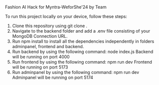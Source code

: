 Fashion AI Hack for Myntra-WeforShe'24 by Team </CodeZen>

To run this project locally on your device, follow these steps:
1. Clone this repository using git clone <link>.
2. Navigate to the backend folder and add a .env file consisting of your MongoDB Connection URL.
3. Run npm install to install all the dependencies independently in folders adminpanel, frontend and backend.
4. Run backend by using the following command:
    node index.js
    Backend will be running on port 4000
5. Run frontend by using the following command:
    npm run dev
    Frontend will be running on port 5173
6. Run adminpanel by using the following command:
    npm run dev
    Adminpanel will be running on port 5174